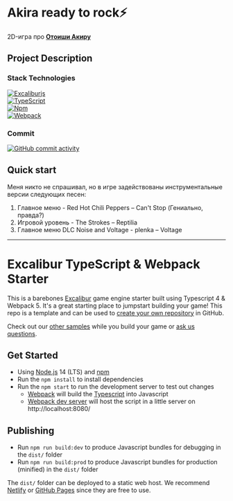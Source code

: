 # Akira ready to rock⚡️
2D-игра про [**Отоиши Акиру**](https://jojo.fandom.com/ru/wiki/%D0%90%D0%BA%D0%B8%D1%80%D0%B0_%D0%9E%D1%82%D0%BE%D0%B8%D1%88%D0%B8)

Project Description
---
### Stack Technologies
[![Excaliburjs](https://img.shields.io/badge/Excalibur%20-8ed5fa?logo=Excalibur\&logoColor=orange)](https://excaliburjs.com/)<br>
[![TypeScript](https://img.shields.io/badge/TypeScript%20-007acc?logo=TypeScript\&logoColor=white)](https://www.typescriptlang.org/)<br>
[![Npm](https://img.shields.io/badge/Npm%20-CC3534?logo=Npm\&logoColor=white)](https://www.typescriptlang.org/)<br>
[![Webpack](https://img.shields.io/badge/Webpack%20-8ed5fa?logo=Webpack\&logoColor=white)](https://webpack.js.org/)<br>

### Commit
[![GitHub commit activity](https://img.shields.io/github/commit-activity/y/Balandina-o/akira_ready_to_rock?color=blue)](https://github.com/Balandina-o/fire-fist-react-component-library/commits/)

Quick start
---
<!-- "Быстрый старт".. эээ, ну, вы можете поиграть в нее на [GitHub-pages](https://balandina-o.github.io/akira_ready_to_rock/) -->
<!-- (I ❤️ GitHub-pages).<br>-->
Меня никто не спрашивал, но в игре задействованы инструментальные версии следующих песен:
1. Главное меню - Red Hot Chili Peppers – Can't Stop (Гениально, правда?)
2. Игровой уровень - The Strokes – Reptilia
3. Главное меню DLC Noise and Voltage - plenka – Voltage

---

# Excalibur TypeScript & Webpack Starter

This is a barebones [Excalibur](https://excaliburjs.com) game engine starter built using Typescript 4 & Webpack 5. It's a great starting place to jumpstart building your game! This repo is a template and can be used to [create your own repository](https://github.com/excaliburjs/template-ts-webpack/generate) in GitHub.

Check out our [other samples](https://excaliburjs.com/samples) while you build your game or [ask us questions](https://github.com/excaliburjs/Excalibur/discussions).

## Get Started

* Using [Node.js](https://nodejs.org/en/) 14 (LTS) and [npm](https://www.npmjs.com/)
* Run the `npm install` to install dependencies
* Run the `npm start` to run the development server to test out changes
   * [Webpack](https://webpack.js.org/) will build the [Typescript](https://www.typescriptlang.org/) into Javascript
   * [Webpack dev server](https://webpack.js.org/configuration/dev-server/) will host the script in a little server on http://localhost:8080/

## Publishing

* Run `npm run build:dev` to produce Javascript bundles for debugging in the `dist/` folder
* Run `npm run build:prod` to produce Javascript bundles for production (minified) in the `dist/` folder

The `dist/` folder can be deployed to a static web host. We recommend [Netlify](https://netlify.com) or [GitHub Pages](https://pages.github.com/) since they are free to use.
